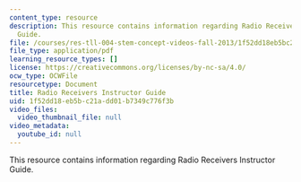 ```yaml
---
content_type: resource
description: This resource contains information regarding Radio Receivers Instructor
  Guide.
file: /courses/res-tll-004-stem-concept-videos-fall-2013/1f52dd18eb5bc21add01b7349c776f3b_MITRES_TLL-004F13_RadR_IG.pdf
file_type: application/pdf
learning_resource_types: []
license: https://creativecommons.org/licenses/by-nc-sa/4.0/
ocw_type: OCWFile
resourcetype: Document
title: Radio Receivers Instructor Guide
uid: 1f52dd18-eb5b-c21a-dd01-b7349c776f3b
video_files:
  video_thumbnail_file: null
video_metadata:
  youtube_id: null
---
```

This resource contains information regarding Radio Receivers Instructor Guide.
